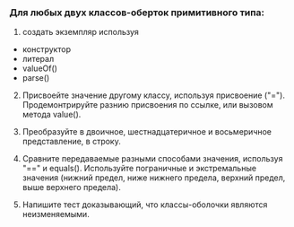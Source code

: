 ### Для любых двух классов-оберток примитивного типа:

1. создать экземпляр используя
- конструктор
- литерал
- valueOf()
- parse()

2. Присвоейте значение другому классу, используя присвоение ("="). Продемонтрируйте разнию присвоения по ссылке, или вызовом метода value().

3. Преобразуйте в двоичное, шестнадцатеричное и восьмеричное представление, в строку.

4. Сравните передаваемые разными способами значения, используя "==" и equals(). Используйте пограничные и экстремальные значения (нижний предел, ниже нижнего предела, верхний предел, выше верхнего предела).

5. Напишите тест доказывающий, что классы-оболочки являются неизменяемыми.
